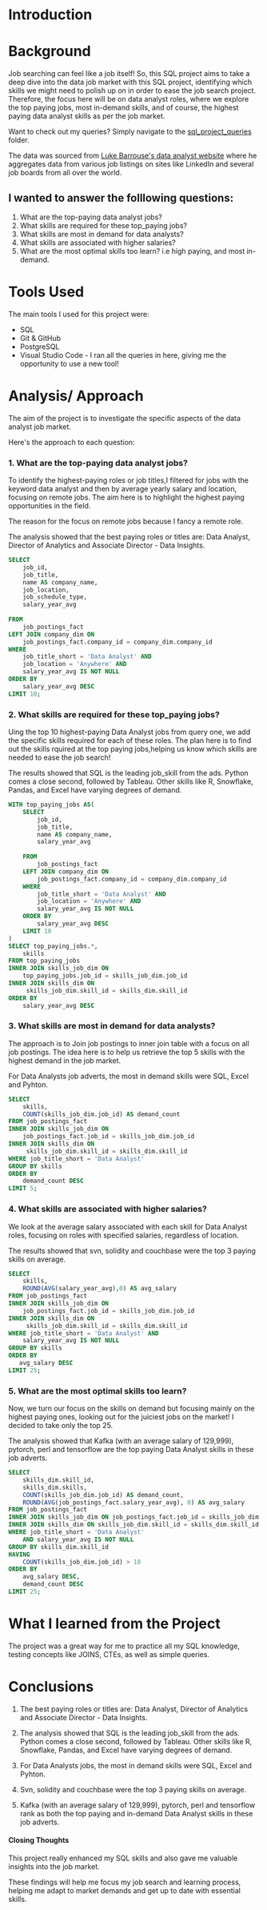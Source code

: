 # Introduction

# Background
Job searching can feel like a job itself! So, this SQL project aims to take a deep dive into the data job market with this SQL project, identifying which skills we might need to polish up on in order to ease the job search project. Therefore, the focus here will be on data analyst roles, where we explore the top paying jobs, most in-demand skills, and of course, the highest paying data analyst skills as per the job market.

Want to check out my queries? Simply navigate to the [sql_project_queries](/sql_project_queries/) folder.

The data was sourced from [Luke Barrouse's data analyst website](https://lukebarousse.com/sql) where he aggregates data from various job listings on sites like LinkedIn and several job boards from all over the world.

## I wanted to answer the folllowing questions:
1. What are the top-paying data analyst jobs?
2. What skills are required for these top_paying jobs?
3. What skills are most in demand for data analysts?
4. What skills are associated with higher salaries?
5. What are the most optimal skills too learn? i.e high paying, and most in-demand.


# Tools Used
The main tools I used for this project were:
- SQL
- Git & GitHub
- PostgreSQL
- Visual Studio Code - I ran all the queries in here, giving me the opportunity to use a new tool!

# Analysis/ Approach
The aim of the project is to investigate the specific aspects of the data analyst job market.

Here's the approach to each question:

### 1. What are the top-paying data analyst jobs?
To identify the highest-paying roles or job titles,I filtered for jobs with the keyword data analyst and then by average yearly salary and location, focusing on remote jobs. The aim here is to highlight the highest paying opportunities in the field.

The reason for the focus on remote jobs because I fancy a remote role.

The analysis showed that the best paying roles or titles are: Data Analyst, Director of Analytics and Associate Director - Data Insights.


```sql
SELECT
    job_id,
    job_title,
    name AS company_name,
    job_location,
    job_schedule_type,
    salary_year_avg
    
FROM 
    job_postings_fact
LEFT JOIN company_dim ON
    job_postings_fact.company_id = company_dim.company_id
WHERE
    job_title_short = 'Data Analyst' AND
    job_location = 'Anywhere' AND
    salary_year_avg IS NOT NULL
ORDER BY
    salary_year_avg DESC
LIMIT 10;
```

### 2. What skills are required for these top_paying jobs?

Uing the top 10 highest-paying Data Analyst jobs from query one, we add the specific skills required for each of these roles. The plan here is to find out the skills rquired at the top paying jobs,helping us know which skills are needed to ease the job search!

The results showed that SQL is the leading job_skill from the ads. Python comes a close second, followed by Tableau.
Other skills like R, Snowflake, Pandas, and Excel have varying degrees of demand.

```sql
WITH top_paying_jobs AS(
    SELECT
        job_id,
        job_title,
        name AS company_name,
        salary_year_avg
        
    FROM 
        job_postings_fact
    LEFT JOIN company_dim ON
        job_postings_fact.company_id = company_dim.company_id
    WHERE
        job_title_short = 'Data Analyst' AND
        job_location = 'Anywhere' AND
        salary_year_avg IS NOT NULL
    ORDER BY
        salary_year_avg DESC
    LIMIT 10
)
SELECT top_paying_jobs.*,
    skills
FROM top_paying_jobs
INNER JOIN skills_job_dim ON
    top_paying_jobs.job_id = skills_job_dim.job_id
INNER JOIN skills_dim ON
     skills_job_dim.skill_id = skills_dim.skill_id
ORDER BY
    salary_year_avg DESC
```
### 3. What skills are most in demand for data analysts?

The approach is to Join job postings to inner join table with a focus on all job postings. The idea here is to help us retrieve the top 5 skills with the highest demand in the job market.

For Data Analysts job adverts, the most in demand skills were SQL, Excel and Pyhton. 

```sql
SELECT
    skills,
    COUNT(skills_job_dim.job_id) AS demand_count
FROM job_postings_fact
INNER JOIN skills_job_dim ON
    job_postings_fact.job_id = skills_job_dim.job_id
INNER JOIN skills_dim ON
     skills_job_dim.skill_id = skills_dim.skill_id
WHERE job_title_short = 'Data Analyst'
GROUP BY skills
ORDER BY
    demand_count DESC
LIMIT 5;
```

### 4. What skills are associated with higher salaries?

We look at the average salary associated with each skill for Data Analyst roles, focusing on roles with specified salaries, regardless of location.

The results showed that svn, solidity and couchbase were the top 3 paying skills on average.

```sql
SELECT
    skills,
    ROUND(AVG(salary_year_avg),0) AS avg_salary
FROM job_postings_fact
INNER JOIN skills_job_dim ON
    job_postings_fact.job_id = skills_job_dim.job_id
INNER JOIN skills_dim ON
     skills_job_dim.skill_id = skills_dim.skill_id
WHERE job_title_short = 'Data Analyst' AND
    salary_year_avg IS NOT NULL
GROUP BY skills
ORDER BY
   avg_salary DESC
LIMIT 25;
```

### 5. What are the most optimal skills too learn?

Now, we turn our focus on the skills on demand but focusing mainly on the highest paying ones, looking out for the juiciest jobs on the market! I decided to take only the top 25.

The analysis showed that Kafka (with an average salary of 129,999), pytorch, perl and tensorflow are the top paying Data Analyst skills in these job adverts.

```sql
SELECT
    skills_dim.skill_id,
    skills_dim.skills,      
    COUNT(skills_job_dim.job_id) AS demand_count,
    ROUND(AVG(job_postings_fact.salary_year_avg), 0) AS avg_salary
FROM job_postings_fact
INNER JOIN skills_job_dim ON job_postings_fact.job_id = skills_job_dim.job_id
INNER JOIN skills_dim ON skills_job_dim.skill_id = skills_dim.skill_id
WHERE job_title_short = 'Data Analyst'
    AND salary_year_avg IS NOT NULL
GROUP BY skills_dim.skill_id
HAVING
    COUNT(skills_job_dim.job_id) > 10
ORDER BY
    avg_salary DESC,
    demand_count DESC
LIMIT 25;
```

# What I learned from the Project

The project was a great way for me to practice all my SQL knowledge, testing concepts like JOINS, CTEs, as well as simple queries.


# Conclusions

1. The best paying roles or titles are: Data  Analyst, Director of Analytics and Associate Director - Data Insights.

2. The analysis showed that SQL is the leading job_skill from the ads. Python comes a close second, followed by Tableau.
Other skills like R, Snowflake, Pandas, and Excel have varying degrees of demand.

3. For Data Analysts jobs, the most in demand skills were SQL, Excel and Pyhton.

4. Svn, solidity and couchbase were the top 3 paying skills on average.
5. Kafka (with an average salary of 129,999), pytorch, perl and tensorflow rank as both the top paying and in-demand Data Analyst skills in these job adverts.

#### Closing Thoughts
This project really enhanced my SQL skills and also gave me valuable insights into the job market.

These findings will help me focus my job search and learning process, helping me adapt to market demands and get up to date with essential skills.
